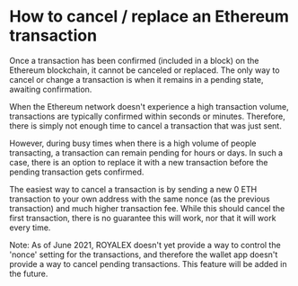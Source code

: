 # How to cancel / replace an Ethereum transaction

Once a transaction has been confirmed (included in a block) on the Ethereum blockchain, it cannot be canceled or replaced. The only way to cancel or change a transaction is when it remains in a pending state, awaiting confirmation.

When the Ethereum network doesn't experience a high transaction volume, transactions are typically confirmed within seconds or minutes. Therefore, there is simply not enough time to cancel a transaction that was just sent.

However, during busy times when there is a high volume of people transacting, a transaction can remain pending for hours or days. In such a case, there is an option to replace it with a new transaction before the pending transaction gets confirmed.

The easiest way to cancel a transaction is by sending a new 0 ETH transaction to your own address with the same nonce (as the previous transaction) and much higher transaction fee. While this should cancel the first transaction, there is no guarantee this will work, nor that it will work every time.

Note: As of June 2021, ROYALEX doesn't yet provide a way to control the 'nonce' setting for the transactions, and therefore the wallet app doesn't provide a way to cancel pending transactions. This feature will be added in the future.
